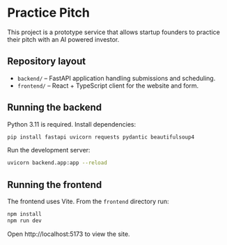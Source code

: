 # Practice Pitch

This project is a prototype service that allows startup founders to practice their pitch with an AI powered investor.

## Repository layout

- `backend/` – FastAPI application handling submissions and scheduling.
- `frontend/` – React + TypeScript client for the website and form.

## Running the backend

Python 3.11 is required. Install dependencies:

```bash
pip install fastapi uvicorn requests pydantic beautifulsoup4
```

Run the development server:

```bash
uvicorn backend.app:app --reload
```

## Running the frontend

The frontend uses Vite. From the `frontend` directory run:

```bash
npm install
npm run dev
```

Open http://localhost:5173 to view the site.
